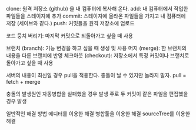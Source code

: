 clone: 원격 저장소 (github) 을 내 컴퓨터에 복사해 온다.
add: 내 컴퓨터에서 작업한 파일들을 스테이지에 추가
commit: 스테이지에 올라온 파일들을 가지고 내 컴퓨터에 저장 (세이브와 같다.)
push: 커밋들을 원격 저장소에 업로드

코드 뭉치 버리기: 마지막 커밋으로 되돌아가고 싶을 때 사용

브랜치 (branch): 기능 변경을 하고 싶을 때 생성 및 사용
머지 (merge): 한 브랜치의 내용을 다른 브랜치에 반영
체크아웃 (checkout): 저장소에서 특정 커밋이나 브랜치로 돌아가고 싶을 때 사용

서버의 내용이 최신일 경우 pull을 적용한다.
충돌이 날 수 있지만 놀라지 말자.
pull = fetch + merge

충돌의 발생원인
자동병합을 실패했을 경우 발생
주로 두 커밋이 같은 파일을 편집했을 경우 발생

일반적인 해결 방법
에디터를 이용한 해결
병합툴을 이용한 해결
sourceTree를 이용한 해결